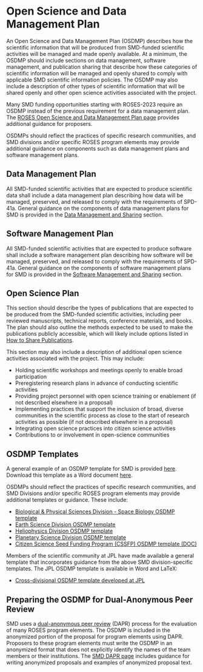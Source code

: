 # Open Science and Data Management Plan
An Open Science and Data Management Plan (OSDMP) describes how the scientific information that will be produced from SMD-funded scientific activities will be managed and made openly available. At a minimum, the OSDMP should include sections on data management, software management, and publication sharing that describe how these categories of scientific information will be managed and openly shared to comply with applicable SMD scientific information policies. The OSDMP may also include a description of other types of scientific information that will be shared openly and other open science activities associated with the project.

Many SMD funding opportunities starting with ROSES-2023 require an OSDMP instead of the previous requirement for a data management plan. The [ROSES Open Science and Data Management Plan page](https://science.nasa.gov/researchers/sara/faqs/OSDMP/) provides additional guidance for proposers.

OSDMPs should reflect the practices of specific research communities, and SMD divisions and/or specific ROSES program elements may provide additional guidance on components such as data management plans and software management plans. 

## Data Management Plan
All SMD-funded scientific activities that are expected to produce scientific data shall include a data management plan describing how data will be managed, preserved, and released to comply with the requirements of SPD-41a. General guidance on the components of data management plans for SMD is provided in the [Data Management and Sharing](Data_Management_Sharing.md) section.
## Software Management Plan
All SMD-funded scientific activities that are expected to produce software shall include a software management plan describing how software will be managed, preserved, and released to comply with the requirements of SPD-41a. General guidance on the components of software management plans for SMD is provided in the [Software Management and Sharing](Software_Management_Sharing.md) section.
## Open Science Plan 
This section should describe the types of publications that are expected to be produced from the SMD-funded scientific activities, including peer reviewed manuscripts, technical reports, conference materials, and books. The plan should also outline the methods expected to be used to make the publications publicly accessible, which will likely include options listed in [How to Share Publications](Publications.md#how-to-share-publications). 

This section may also include a description of additional open science activities associated with the project. This may include: 
* Holding scientific workshops and meetings openly to enable broad participation
* Preregistering research plans in advance of conducting scientific activities 
* Providing project personnel with open science training or enablement (if not described elsewhere in a proposal)
* Implementing practices that support the inclusion of broad, diverse communities in the scientific process as close to the start of research activities as possible (if not described elsewhere in a proposal)
* Integrating open science practices into citizen science activities 
* Contributions to or involvement in open-science communities
## OSDMP Templates
A general example of an OSDMP template for SMD is provided [here](OSDMP_template.md). Download this template as a Word document [here](https://github.com/nasa/smd-open-science-guidelines/raw/c153ac32e1e1d5298f3490526c99f4b8f4b2b882/OSS_Guidance/SMD_OSDMP_sample_template_20230407.docx).

OSDMPs should reflect the practices of specific research communities, and SMD Divisions and/or specific ROSES program elements may provide additional templates or guidance. These include:
* [Biological & Physical Sciences Division - Space Biology OSDMP template](https://github.com/nasa/smd-open-science-guidelines/blob/main/OSS_Guidance/OSDMP.md#osdmp-templates) 
* [Earth Science Division OSDMP template](https://www.earthdata.nasa.gov/engage/data-management-guidance#osdmp)
* [Heliophysics Division OSDMP template](https://science.nasa.gov/researchers/templates-heliophysic-division-appendix-b-roses-proposals/)
* [Planetary Science Division OSDMP template](https://science.nasa.gov/researchers/templates-planetary-science-division-appendix-c-roses-proposals)
* [Citizen Science Seed Funding Program (CSSFP) OSDMP template (DOC)](https://github.com/nasa/smd-open-science-guidelines/raw/c153ac32e1e1d5298f3490526c99f4b8f4b2b882/OSS_Guidance/citizenscience-osdmptemplate-v1.docx)


Members of the scientific community at JPL have made available a general template that incorporates guidance from the above SMD division-specific templates. The JPL OSDMP template is available in Word and LaTeX:
* [Cross-divisional OSDMP template developed at JPL](https://doi.org/10.5281/zenodo.8371336)
## Preparing the OSDMP for Dual-Anonymous Peer Review
SMD uses a [dual-anonymous peer review](https://science.nasa.gov/researchers/dual-anonymous-peer-review) (DAPR) process for the evaluation of many ROSES program elements. The OSDMP is included in the anonymized portion of the proposal for program elements using DAPR. Proposers to these program elements must write the OSDMP in an anonymized format that does not explicitly identify the names of the team members or their institutions. The [SMD DAPR page](https://science.nasa.gov/researchers/dual-anonymous-peer-review) includes guidance for writing anonymized proposals and examples of anonymized proposal text. 
